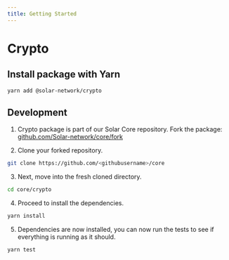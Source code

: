 ```yaml
---
title: Getting Started
---
```


# Crypto

## Install package with Yarn

```bash
yarn add @solar-network/crypto
```

## Development

1. Crypto package is part of our Solar Core repository. Fork the package: <a href="https://github.com/Solar-network/core/fork" target="_blank" rel="noopener noreferrer">github.com/Solar-network/core/fork</a>

2. Clone your forked repository.

```bash
git clone https://github.com/<githubusername>/core
```

<!-- markdownlint-disable MD029 -->
3. Next, move into the fresh cloned directory.
<!-- markdownlint-enable MD029 -->

```bash
cd core/crypto
```

<!-- markdownlint-disable MD029 -->
4. Proceed to install the dependencies.
<!-- markdownlint-enable MD029 -->

```bash
yarn install
```

<!-- markdownlint-disable MD029 -->
5. Dependencies are now installed, you can now run the tests to see if everything is running as it should.
<!-- markdownlint-enable MD029 -->

```bash
yarn test
```
